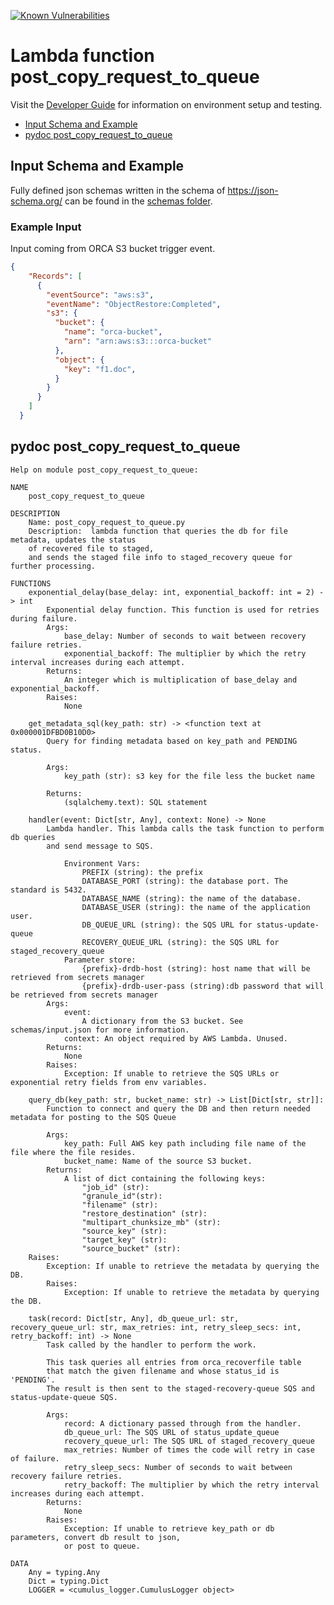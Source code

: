 [![Known Vulnerabilities](https://snyk.io/test/github/nasa/cumulus-orca/badge.svg?targetFile=tasks/post_copy_request_to_queue/requirements.txt)](https://snyk.io/test/github/nasa/cumulus-orca?targetFile=tasks/copy_files_to_archive/requirements.txt)

# Lambda function post_copy_request_to_queue

Visit the [Developer Guide](https://nasa.github.io/cumulus-orca/docs/developer/development-guide/code/contrib-code-intro) for information on environment setup and testing.

- [Input Schema and Example](#input-schema-and-example)
- [pydoc post_copy_request_to_queue](#pydoc-post_copy_request_to_queue)


## Input Schema and Example
Fully defined json schemas written in the schema of https://json-schema.org/ can be found in the [schemas folder](schemas).

### Example Input
Input coming from ORCA S3 bucket trigger event.
```json
{
    "Records": [
      {
        "eventSource": "aws:s3",
        "eventName": "ObjectRestore:Completed",
        "s3": {
          "bucket": {
            "name": "orca-bucket",
            "arn": "arn:aws:s3:::orca-bucket"
          },
          "object": {
            "key": "f1.doc",
          }
        }
      }
    ]
  }
```

## pydoc post_copy_request_to_queue
```
Help on module post_copy_request_to_queue:

NAME
    post_copy_request_to_queue

DESCRIPTION
    Name: post_copy_request_to_queue.py
    Description:  lambda function that queries the db for file metadata, updates the status
    of recovered file to staged,
    and sends the staged file info to staged_recovery queue for further processing.

FUNCTIONS
    exponential_delay(base_delay: int, exponential_backoff: int = 2) -> int
        Exponential delay function. This function is used for retries during failure.
        Args:
            base_delay: Number of seconds to wait between recovery failure retries.
            exponential_backoff: The multiplier by which the retry interval increases during each attempt.
        Returns:
            An integer which is multiplication of base_delay and exponential_backoff.
        Raises:
            None
    
    get_metadata_sql(key_path: str) -> <function text at 0x000001DFBD0B10D0>
        Query for finding metadata based on key_path and PENDING status.
        
        Args:
            key_path (str): s3 key for the file less the bucket name
        
        Returns:
            (sqlalchemy.text): SQL statement
    
    handler(event: Dict[str, Any], context: None) -> None
        Lambda handler. This lambda calls the task function to perform db queries
        and send message to SQS.
        
            Environment Vars:
                PREFIX (string): the prefix
                DATABASE_PORT (string): the database port. The standard is 5432.
                DATABASE_NAME (string): the name of the database.
                DATABASE_USER (string): the name of the application user.
                DB_QUEUE_URL (string): the SQS URL for status-update-queue
                RECOVERY_QUEUE_URL (string): the SQS URL for staged_recovery_queue
            Parameter store:
                {prefix}-drdb-host (string): host name that will be retrieved from secrets manager
                {prefix}-drdb-user-pass (string):db password that will be retrieved from secrets manager
        Args:
            event:
                A dictionary from the S3 bucket. See schemas/input.json for more information.
            context: An object required by AWS Lambda. Unused.
        Returns:
            None
        Raises:
            Exception: If unable to retrieve the SQS URLs or exponential retry fields from env variables.
    
    query_db(key_path: str, bucket_name: str) -> List[Dict[str, str]]:
        Function to connect and query the DB and then return needed metadata for posting to the SQS Queue

        Args:
            key_path: Full AWS key path including file name of the file where the file resides.
            bucket_name: Name of the source S3 bucket.
        Returns:
            A list of dict containing the following keys:
                "job_id" (str):
                "granule_id"(str):
                "filename" (str):
                "restore_destination" (str):
                "multipart_chunksize_mb" (str):
                "source_key" (str):
                "target_key" (str):
                "source_bucket" (str):
    Raises:
        Exception: If unable to retrieve the metadata by querying the DB.
        Raises:
            Exception: If unable to retrieve the metadata by querying the DB.

    task(record: Dict[str, Any], db_queue_url: str, recovery_queue_url: str, max_retries: int, retry_sleep_secs: int, retry_backoff: int) -> None
        Task called by the handler to perform the work.
        
        This task queries all entries from orca_recoverfile table
        that match the given filename and whose status_id is 'PENDING'.
        The result is then sent to the staged-recovery-queue SQS and status-update-queue SQS.
        
        Args:
            record: A dictionary passed through from the handler.
            db_queue_url: The SQS URL of status_update_queue
            recovery_queue_url: The SQS URL of staged_recovery_queue
            max_retries: Number of times the code will retry in case of failure.
            retry_sleep_secs: Number of seconds to wait between recovery failure retries.
            retry_backoff: The multiplier by which the retry interval increases during each attempt.
        Returns:
            None
        Raises:
            Exception: If unable to retrieve key_path or db parameters, convert db result to json,
            or post to queue.

DATA
    Any = typing.Any
    Dict = typing.Dict
    LOGGER = <cumulus_logger.CumulusLogger object>
```